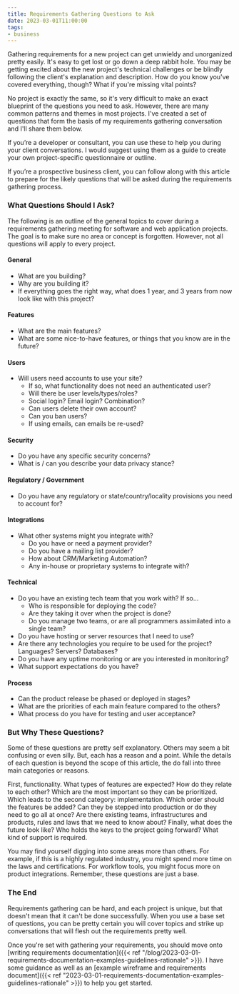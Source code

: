 ```yaml
---
title: Requirements Gathering Questions to Ask
date: 2023-03-01T11:00:00
tags:
- business
---
```

Gathering requirements for a new project can get unwieldy and unorganized pretty easily. It's easy to get lost or go down a deep rabbit hole. You may be getting excited about the new project's technical challenges or be blindly following the client's explanation and description. How do you know you've covered everything, though? What if you're missing vital points?

<!--more-->

No project is exactly the same, so it's very difficult to make an exact blueprint of the questions you need to ask. However, there are many common patterns and themes in most projects. I've created a set of questions that form the basis of my requirements gathering conversation and I'll share them below.

If you’re a developer or consultant, you can use these to help you during your client conversations. I would suggest using them as a guide to create your own project-specific questionnaire or outline.

If you’re a prospective business client, you can follow along with this article to prepare for the likely questions that will be asked during the requirements gathering process.

### What Questions Should I Ask?

The following is an outline of the general topics to cover during a requirements gathering meeting for software and web application projects. The goal is to make sure no area or concept is forgotten. However, not all questions will apply to every project.

#### General

* What are you building?
* Why are you building it?
* If everything goes the right way, what does 1 year, and 3 years from now look like with this project?

#### Features

* What are the main features?
* What are some nice-to-have features, or things that you know are in the future?

#### Users

* Will users need accounts to use your site?
	* If so, what functionality does not need an authenticated user?
	* Will there be user levels/types/roles?
	* Social login? Email login? Combination?
	* Can users delete their own account?
	* Can you ban users?
	* If using emails, can emails be re-used?

#### Security

* Do you have any specific security concerns?
* What is / can you describe your data privacy stance?

#### Regulatory / Government

* Do you have any regulatory or state/country/locality provisions you need to account for?

#### Integrations

* What other systems might you integrate with?
	* Do you have or need a payment provider?
	* Do you have a mailing list provider?
	* How about CRM/Marketing Automation?
	* Any in-house or proprietary systems to integrate with?

#### Technical

* Do you have an existing tech team that you work with? If so...
	* Who is responsible for deploying the code?
	* Are they taking it over when the project is done?
	* Do you manage two teams, or are all programmers assimilated into a single team?
* Do you have hosting or server resources that I need to use?
* Are there any technologies you require to be used for the project? Languages? Servers? Databases?
* Do you have any uptime monitoring or are you interested in monitoring?
* What support expectations do you have?

#### Process

* Can the product release be phased or deployed in stages?
* What are the priorities of each main feature compared to the others?
* What process do you have for testing and user acceptance?

### But Why These Questions?

Some of these questions are pretty self explanatory. Others may seem a bit confusing or even silly. But, each has a reason and a point. While the details of each question is beyond the scope of this article, the do fall into three main categories or reasons.

First, functionality. What types of features are expected? How do they relate to each other? Which are the most important so they can be prioritized. Which leads to the second category: implementation. Which order should the features be added? Can they be stepped into production or do they need to go all at once? Are there existing teams, infrastructures and products, rules and laws that we need to know about? Finally, what does the future look like? Who holds the keys to the project going forward? What kind of support is required.

You may find yourself digging into some areas more than others. For example, if this is a highly regulated industry, you might spend more time on the laws and certifications. For workflow tools, you might focus more on product integrations. Remember, these questions are just a base.

### The End

Requirements gathering can be hard, and each project is unique, but that doesn't mean that it can't be done successfully. When you use a base set of questions, you can be pretty certain you will cover topics and strike up conversations that will flesh out the requirements pretty well.

Once you're set with gathering your requirements, you should move onto [writing requirements documentation]({{< ref "/blog/2023-03-01-requirements-documentation-examples-guidelines-rationale" >}}). I have some guidance as well as an [example wireframe and requirements document]({{< ref "2023-03-01-requirements-documentation-examples-guidelines-rationale" >}}) to help you get started.
